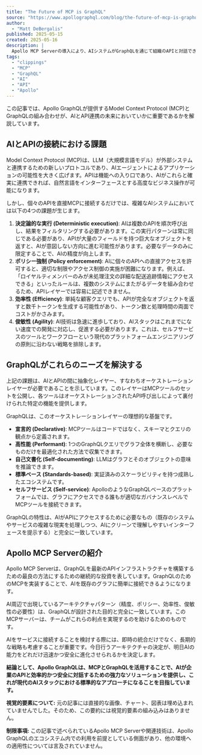 ```yaml
---
title: "The Future of MCP is GraphQL"
source: "https://www.apollographql.com/blog/the-future-of-mcp-is-graphql"
author:
  - "Matt DeBergalis"
published: 2025-05-15
created: 2025-05-16
description: |
  Apollo MCP Serverの導入により、AIシステムがGraphQLを通じて組織のAPIと対話できるようになること、そしてModel Context Protocol (MCP)によって実現されるGraphQLが現代のAIスタackに不可欠である理由について解説します。
tags:
  - "clippings"
  - "MCP"
  - "GraphQL"
  - "AI"
  - "API"
  - "Apollo"
---
```


この記事では、Apollo GraphQLが提供するModel Context Protocol (MCP)とGraphQLの組み合わせが、AIとAPI連携の未来においていかに重要であるかを解説しています。

## AIとAPIの接続における課題

Model Context Protocol (MCP)は、LLM（大規模言語モデル）が外部システムと連携するための新しいプロトコルであり、AIエージェントによるアプリケーションの可能性を大きく広げます。APIは機能への入り口であり、AIがこれらと確実に連携できれば、自然言語をインターフェースとする高度なビジネス操作が可能になります。

しかし、個々のAPIを直接MCPに接続するだけでは、複雑なAIシステムにおいては以下の4つの課題が生じます。

1. **決定論的な実行 (Deterministic execution)**:
    AIは複数のAPIを順次呼び出し、結果をフィルタリングする必要があります。この実行パターンは常に同じである必要があり、APIが大量のフィールドを持つ巨大なオブジェクトを返すと、AIが意図しない方向に進む可能性があります。必要なデータのみに限定することで、AIの精度が向上します。
2. **ポリシー強制 (Policy enforcement)**:
    AIに個々のAPIへの直接アクセスを許可すると、適切な制限やアクセス制御の実施が困難になります。例えば、「ロイヤルティメンバーのみが未処理注文の詳細な配送追跡情報にアクセスできる」といったルールは、複数のシステムにまたがるデータを組み合わせるため、APIレイヤーでは容易に記述できません。
3. **効率性 (Efficiency)**:
    単純な顧客クエリでも、APIが完全なオブジェクトを返すと数千トークンを生成する可能性があり、トークン数と処理時間の両面でコストがかさみます。
4. **俊敏性 (Agility)**:
    AI技術は急速に進歩しており、AIスタックはこれまでにない速度での開発に対応し、促進する必要があります。これは、セルフサービスのツールとワークフローという現代のプラットフォームエンジニアリングの原則に沿わない戦略を排除します。

## GraphQLがこれらのニーズを解決する

上記の課題は、AIとAPIの間に抽象化レイヤー、すなわちオーケストレーションレイヤーが必要であることを示しています。このレイヤーはMCPツールのセットを公開し、各ツールはオーケストレーションされたAPI呼び出しによって裏付けられた特定の機能を提供します。

GraphQLは、このオーケストレーションレイヤーの理想的な基盤です。

* **宣言的 (Declarative)**: MCPツールはコードではなく、スキーマとクエリの観点から定義されます。
* **高性能 (Performant)**: 1つのGraphQLクエリでグラフ全体を横断し、必要なものだけを最適化された方法で収集できます。
* **自己文書化 (Self-documenting)**: LLMはグラフとそのオブジェクトの意味を推論できます。
* **標準ベース (Standards-based)**: 実証済みのスケーラビリティを持つ成熟したエコシステムです。
* **セルフサービス (Self-service)**: ApolloのようなGraphQLベースのプラットフォームでは、グラフにアクセスできる誰もが適切なガバナンスレベルでMCPツールを接続できます。

GraphQLの特性は、AIがAPIにアクセスするために必要なもの（既存のシステムやサービスの複雑な現実を処理しつつ、AIにクリーンで理解しやすいインターフェースを提示する）と完全に一致しています。

## Apollo MCP Serverの紹介

Apollo MCP Serverは、GraphQLを最新のAPIインフラストラクチャを構築するための最良の方法にするための継続的な投資を表しています。GraphQLのためのMCPを実装することで、AIを既存のグラフに簡単に接続できるようになります。

AI周辺で出現しているアーキテクチャパターン（精度、ポリシー、効率性、俊敏性の必要性）は、GraphQLが設計された目的と完全に一致しています。このMCPサーバーは、チームがこれらの利点を実現するのを助けるためのものです。

AIをサービスに接続することを検討する際には、即時の統合だけでなく、長期的な戦略も考慮することが重要です。今日行うアーキテクチャの決定が、明日AIの能力をどれだけ迅速かつ安全に進化させられるかを決定します。

**結論として、Apollo GraphQLは、MCPとGraphQLを活用することで、AIが企業のAPIと効率的かつ安全に対話するための強力なソリューションを提供し、これが現代のAIスタックにおける標準的なアプローチになることを目指しています。**

**視覚的要素について:**
元の記事には直接的な画像、チャート、図表は埋め込まれていませんでした。そのため、この要約には視覚的要素の組み込みはありません。

**制限事項:**
この記事で述べられているApollo MCP Serverや関連技術は、Apollo GraphQLのエコシステム内での利用を前提としている側面があり、他の環境への適用性については言及されていません。
